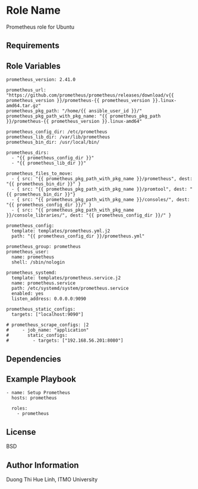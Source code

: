 # Role Name

Prometheus role for Ubuntu

## Requirements

## Role Variables

    prometheus_version: 2.41.0

    prometheus_url: "https://github.com/prometheus/prometheus/releases/download/v{{ prometheus_version }}/prometheus-{{ prometheus_version }}.linux-amd64.tar.gz"
    prometheus_pkg_path: "/home/{{ ansible_user_id }}/"
    prometheus_pkg_path_with_pkg_name: "{{ prometheus_pkg_path }}/prometheus-{{ prometheus_version }}.linux-amd64"

    prometheus_config_dir: /etc/prometheus
    prometheus_lib_dir: /var/lib/prometheus
    prometheus_bin_dir: /usr/local/bin/

    prometheus_dirs:
      - "{{ prometheus_config_dir }}"
      - "{{ prometheus_lib_dir }}"

    prometheus_files_to_move:
      - { src: "{{ prometheus_pkg_path_with_pkg_name }}/prometheus", dest: "{{ prometheus_bin_dir }}" }
      - { src: "{{ prometheus_pkg_path_with_pkg_name }}/promtool", dest: "{{ prometheus_bin_dir }}"}
      - { src: "{{ prometheus_pkg_path_with_pkg_name }}/consoles/", dest: "{{ prometheus_config_dir }}/" }
      - { src: "{{ prometheus_pkg_path_with_pkg_name }}/console_libraries/", dest: "{{ prometheus_config_dir }}/" }

    prometheus_config:
      template: templates/prometheus.yml.j2
      path: "{{ prometheus_config_dir }}/prometheus.yml"

    prometheus_group: prometheus
    prometheus_user:
      name: prometheus
      shell: /sbin/nologin

    prometheus_systemd:
      template: templates/prometheus.service.j2
      name: prometheus.service
      path: /etc/systemd/system/prometheus.service
      enabled: yes
      listen_address: 0.0.0.0:9090

    prometheus_static_configs:
      targets: ["localhost:9090"]

    # prometheus_scrape_configs: |2
    #     - job_name: "application"
    #       static_configs:
    #         - targets: ["192.168.56.201:8080"]

## Dependencies

## Example Playbook

    - name: Setup Prometheus
      hosts: prometheus

      roles:
        - prometheus

## License

BSD

## Author Information

Duong Thi Hue Linh, ITMO University

